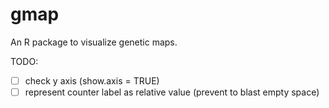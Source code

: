 # gmap
An R package to visualize genetic maps.



TODO:
- [ ] check y axis (show.axis = TRUE)
- [ ] represent counter label as relative value (prevent to blast empty space)

